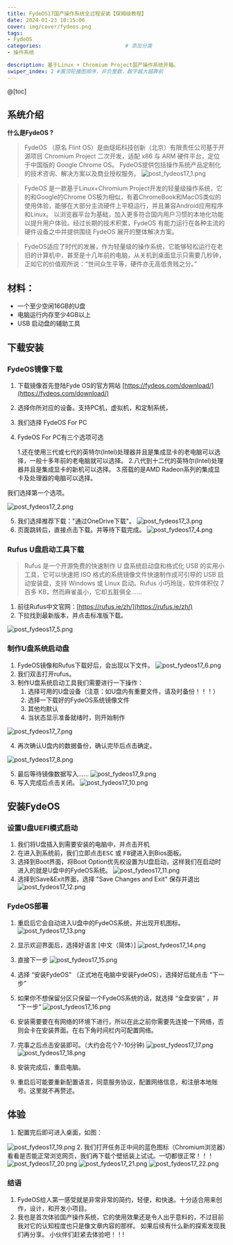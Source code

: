 ```yaml
---
title: FydeOS17国产操作系统全过程安装【保姆级教程】
date: 2024-01-23 10:15:06
cover: img/cover/fydeos.png
tags:
- FydeOS
categories:                           # 添加分类
- 操作系统

description: 基于Linux + Chromium Project国产操作系统开箱。
swiper_index: 2 #置顶轮播图顺序，非负整数，数字越大越靠前
---
```



@[toc]
## 系统介绍
**什么是FydeOS ?**


> FydeOS （原名 Flint OS）是由燧炻科技创新（北京）有限责任公司基于开源项目 Chromium Project 二次开发，适配
> x86 与 ARM 硬件平台，定位于中国版的 Google Chrome OS。
> FydeOS提供包括操作系统产品定制化的技术咨询、解决方案以及商业授权服务。 
![post_fydeos17_1.png](https://s2.loli.net/2024/02/02/IC489kAt3TnUZz5.png)

>
>FydeOS 是一款基于Linux+Chromium Project开发的轻量级操作系统，它的和Google的Chrome OS极为相似，有着ChromeBook和MacOS类似的使用体验，能够在大部分主流硬件上平稳运行，并且兼容Android应用程序和Linux。
>以浏览器平台为基础，加入更多符合国内用户习惯的本地化功能以提升用户体验。经过长期的技术积累，FydeOS 有能力运行在各种主流的硬件设备之中并提供围绕 FydeOS 展开的整体解决方案。

>FydeOS适应了时代的发展，作为轻量级的操作系统，它能够轻松运行在老旧的计算机中，甚至是十几年前的电脑，从关机到桌面显示只需要几秒钟，正如它的价值观所说：“世间众生平等，硬件亦无高低贵贱之分。”

## 材料：
- 一个至少空闲16GB的U盘
- 电脑运行内存至少4GB以上
- USB 启动盘的辅助工具

## 下载安装
### FydeOS镜像下载
 1. 下载镜像首先登陆Fyde OS的官方网站 [https://fydeos.com/download/](https://fydeos.com/download/)
 2. 选择你所对应的设备。支持PC机，虚拟机，和定制系统，
 3.  我们选择 FydeOS For PC
 4. FydeOS For PC有三个选项可选
    
     1.还在使用三代或七代的英特尔(Intel)处理器并且是集成显卡的老电脑可以选择，一般十多年前的老电脑就可以选择。
     2.八代到十二代的英特尔(Intel)处理器并且是集成显卡的新机可以选择。
     3.搭载的是AMD Radeon系列的集成显卡及处理器的电脑可以选择。

我们选择第一个选项。

![post_fydeos17_2.png](https://s2.loli.net/2024/02/02/tSVfuoR9BNEDm2I.png)

5. 我们选择推荐下载："通过OneDrive下载"。
![post_fydeos17_3.png](https://s2.loli.net/2024/02/02/bszCM7hlGUtDaZo.png)
6. 页面跳转后，直接点击下载。并等待下载完成。
![post_fydeos17_4.png](https://s2.loli.net/2024/02/02/1D4mSjKNrMIy8Vn.png)


### Rufus U盘启动工具下载

> Rufus 是一个开源免费的快速制作 U 盘系统启动盘和格式化 USB 的实用小工具，它可以快速把 ISO
> 格式的系统镜像文件快速制作成可引导的 USB 启动安装盘，支持 Windows 或 Linux 启动。Rufus 小巧玲珑，软件体积仅 7
> 百多 KB，然而麻雀虽小，它却五脏俱全……

1. 前往Rufus中文官网：[https://rufus.ie/zh/](https://rufus.ie/zh/)
2. 下拉找到最新版本，并点击标准版下载。

![post_fydeos17_5.png](https://s2.loli.net/2024/02/02/EgBK3NJtnbvTSDO.png)
### 制作U盘系统启动盘
1. FydeOS镜像和Rufus下载好后，会出现以下文件。
![post_fydeos17_6.png](https://s2.loli.net/2024/02/02/IxKWqZbPXeOMR91.png)
2. 我们双击打开rufus。
3. 制作U盘系统启动工具我们需要进行一下操作：
   1. 选择可用的U盘设备（注意：如U盘内有重要文件，请及时备份！！！）
   2. 选择一下载好的FydeOS系统镜像文件
   3. 其他均默认
   4. 当状态显示准备就绪时，则开始制作
   
![post_fydeos17_7.png](https://s2.loli.net/2024/02/02/N8xcMv4fABmgdoQ.png)

4. 再次确认U盘内的数据备份，确认完毕后点击确定。

![post_fydeos17_8.png](https://s2.loli.net/2024/02/02/QPgsoYKr3pNifXq.png)



5. 最后等待镜像数据写入……
![post_fydeos17_9.png](https://s2.loli.net/2024/02/02/ixa64C3BImhg9EW.png)
6. 写入完成后点击关闭。
![post_fydeos17_10.png](https://s2.loli.net/2024/02/02/lEHBJSU8jYAi5P7.png)
## 安装FydeOS

### 设置U盘UEFI模式启动
1. 我们将U盘插入到需要安装的电脑中，并点击开机
2. 在进入到系统前，我们立即点击<kbd>ESC</kbd> 或 <kbd>F8</kbd>键进入到Bios面板。
3. 选择到Boot界面，将Boot Option优先权设置为U盘启动，这样我们在启动时进入的就是U盘中的FydeOS系统。
![post_fydeos17_11.png](https://s2.loli.net/2024/02/02/Bn8klCGKLufyp9c.png)
4. 选择到Save&Exit界面，选择 "Save Changes and Exit" 保存并退出![post_fydeos17_12.png](https://s2.loli.net/2024/02/02/XejHZ1AmdhqCpTE.png)

### FydeOS部署
1. 重启后它会自动进入U盘中的FydeOS系统，并出现开机图标。
![post_fydeos17_13.png](https://s2.loli.net/2024/02/02/uUETlxeiGSYFD6L.png)
2. 显示欢迎界面后，选择好语言 [中文（简体）]
![post_fydeos17_14.png](https://s2.loli.net/2024/02/02/HyXNxwR7nc18BrP.png)

3. 直接下一步
![post_fydeos17_15.png](https://s2.loli.net/2024/02/02/kfWJ15EOqt8cNFK.png)
4. 选择 “安装FydeOS” （正式地在电脑中安装FydeOS），选择好后就点击 “下一步”




5. 如果你不想保留分区只保留一个FydeOS系统的话，就选择 “全盘安装” ，并 “下一步”
![post_fydeos17_16.png](https://s2.loli.net/2024/02/02/OV2IEvBNyxkYThW.png)

6. 安装需要要在有网络的环境下进行，所以在此之前你需要先连接一下网络，否则会卡在安装界面。在右下角时间栏内可配置网络。

7. 完事之后点击安装即可。（大约会花个7-10分钟)
![post_fydeos17_17.png](https://s2.loli.net/2024/02/02/UaiNQmG6cEOwlZS.png)
![post_fydeos17_18.png](https://s2.loli.net/2024/02/02/b3ySrwQKeB64X1u.png)
8. 安装完成后，重启电脑。

9. 重启后可能要重新配置语言，同意服务协议，配置网络信息，和注册本地账号。这里就不再赘述。

## 体验
1. 配置完后即可进入桌面，如图：

![post_fydeos17_19.png](https://s2.loli.net/2024/02/02/X3AV2MYFPZQ7RnK.png)
2. 我们打开任务正中间的蓝色图标（Chromium浏览器）看看是否能正常浏览网页，我们再下载个壁纸装上试试。一切都很正常！！！
![post_fydeos17_20.png](https://s2.loli.net/2024/02/02/Sre5zTPxmdVLaJv.png)
![post_fydeos17_21.png](https://s2.loli.net/2024/02/02/uiCZWxI9BtnDXkh.png)
![post_fydeos17_22.png](https://s2.loli.net/2024/02/02/iPuK2n8sGNwAhxe.png)


### 结语
1. FydeOS给人第一感受就是非常非常的简约，轻便，和快速。十分适合用来创作，设计，和开发小项目。
2. 我也是首次体验国产操作系统，它的使用效果还是令人出乎意料的，不过目前我对它的认知程度也只是像文章内容的那样。
如果后续有什么新的探索发现我们再分享。
小伙伴们赶紧去体验吧！！!